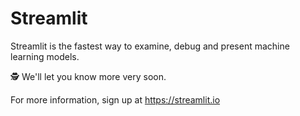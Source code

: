 # Streamlit

Streamlit is the fastest way to examine, debug and present machine learning models.

🕵️ We'll let you know more very soon.

For more information, sign up at
https://streamlit.io
